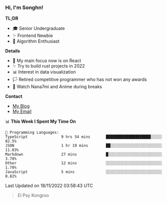 ### Hi, I'm Songhn!

**TL;DR**

- 🎓 Senior Undergraduate
- ✨ Frontend Newbie
- 🎈 Algorithm Enthusiast

**Details**

- 🎯 My main focus now is on React
- ✨ Try to build rust projects in 2022
- 📊 Interest in data visualization
- 🏳️ Retired competitive programmer who has not won any awards
- 🍵 Watch Nana7mi and Anime during breaks

**Contact**
- [My Blog](https://blog.songhn.com)
- [My Email](mailto:songhn233@gmail.com)

<!--START_SECTION:waka-->
📊 **This Week I Spent My Time On** 

```text
💬 Programming Languages: 
TypeScript               9 hrs 54 mins       ████████████████████░░░░░   82.5% 
JSON                     1 hr 19 mins        ██░░░░░░░░░░░░░░░░░░░░░░░   11.03% 
Markdown                 27 mins             █░░░░░░░░░░░░░░░░░░░░░░░░   3.78% 
Other                    12 mins             ░░░░░░░░░░░░░░░░░░░░░░░░░   1.78% 
JavaScript               5 mins              ░░░░░░░░░░░░░░░░░░░░░░░░░   0.82%

```


 Last Updated on 18/11/2022 03:58:43 UTC
<!--END_SECTION:waka-->

> El Psy Kongroo
